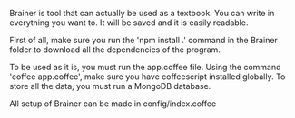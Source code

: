 Brainer is tool that can actually be used as a textbook. You can write in everything you want to. It will be saved and it is easily readable.

First of all, make sure you run the 'npm install .' command in the Brainer folder to download all the dependencies of the program.

To be used as it is, you must run the app.coffee file. Using the command 'coffee app.coffee', make sure you have coffeescript installed globally. To store all the data, you must run a MongoDB database.

All setup of Brainer can be made in config/index.coffee